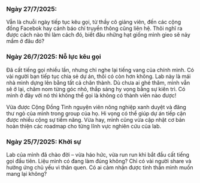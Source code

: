 ### Ngày 27/7/2025: 
Vẫn là chuỗi ngày tiếp tục kêu gọi, từ thầy cô giảng viên, đến các cộng đồng Facebok hay cánh báo chí truyền thông cũng liên hệ. Thôi nghĩ ra được cách nào thì làm cách đó, biết đâu những hạt giống mình gieo sẽ nảy mầm ở đâu đó?

### Ngày 26/7/2025: Nỗ lực kêu gọi
Đã cất tiếng gọi nhiều lần, nhưng chỉ nghe lại tiếng vang của chính mình. Có vài người bạn tiếp tục chia sẻ dự án, thôi có còn hơn không. Lab này là mái nhà mình dựng lên bằng tất cả chân thành. Dù chưa ai ghé thăm, mình vẫn sẽ ở lại, chăm nom từng góc nhỏ, thắp sáng hy vọng bằng sự kiên trì. Có mình ở đây với nó thì không thể gọi là không có thành viên nào được!

Vừa được Cộng Đồng Tình nguyện viên nông nghiệp xanh duyệt và đăng thư ngỏ của mình trong group của họ. Hi vọng có thể giúp dự án tiếp cận được nhiều cộng sự tiềm năng. Vừa hay, mình cũng vừa cập nhật cơ bản hoàn thiện các roadmap cho từng lĩnh vực nghiên cứu của lab.

### Ngày 25/7/2025: Khởi sự
Lab của mình đã chào đời – vừa háo hức, vừa run run khi bắt đầu cất tiếng gọi đầu tiên. Liệu mình có đang làm đúng không? Chỉ có vài người share và hưởng ứng chủ yếu vì thân quen. Có ai cảm nhận được tinh thần mình muốn mang lại không?
